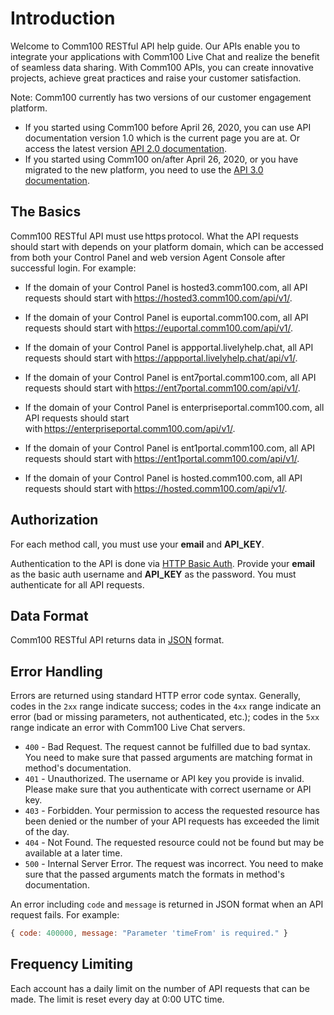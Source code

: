# Introduction
Welcome to Comm100 RESTful API help guide. Our APIs enable you to integrate your applications with Comm100 Live Chat and realize the benefit of seamless data sharing. With Comm100 APIs, you can create innovative projects, achieve great practices and raise your customer satisfaction.

Note: Comm100 currently has two versions of our customer engagement platform. 
+ If you started using Comm100 before April 26, 2020, you can use API documentation version 1.0 which is the current page you are at. Or access the latest version [API 2.0 documentation](https://www.comm100.com/doc/api/v1/introduction.htm#/). 
+ If you started using Comm100 on/after April 26, 2020, or you have migrated to the new platform, you need to use the [API 3.0 documentation](https://www.comm100.com/doc/api/v3/introduction.htm#/). 

## The Basics
Comm100 RESTful API must use https protocol. What the API requests should start with depends on your platform domain, which can be accessed from both your Control Panel and web version Agent Console after successful login. For example:

+ If the domain of your Control Panel is hosted3.comm100.com, all API requests should start with https://hosted3.comm100.com/api/v1/. 

+ If the domain of your Control Panel is euportal.comm100.com, all API requests should start with https://euportal.comm100.com/api/v1/. 

+ If the domain of your Control Panel is appportal.livelyhelp.chat, all API requests should start with https://appportal.livelyhelp.chat/api/v1/. 

+ If the domain of your Control Panel is ent7portal.comm100.com, all API requests should start with https://ent7portal.comm100.com/api/v1/. 

+ If the domain of your Control Panel is enterpriseportal.comm100.com, all API requests should start with https://enterpriseportal.comm100.com/api/v1/. 

+ If the domain of your Control Panel is ent1portal.comm100.com, all API requests should start with https://ent1portal.comm100.com/api/v1/. 

+ If the domain of your Control Panel is hosted.comm100.com, all API requests should start with https://hosted.comm100.com/api/v1/. 

## Authorization
For each method call, you must use your **email** and **API_KEY**.

Authentication to the API is done via [HTTP Basic Auth](https://en.wikipedia.org/wiki/Basic_access_authentication). Provide your **email** as the basic auth username and **API_KEY** as the password. You must authenticate for all API requests.

## Data Format
Comm100 RESTful API returns data in [JSON](https://en.wikipedia.org/wiki/JSON) format.

## Error Handling
Errors are returned using standard HTTP error code syntax. Generally, codes in the `2xx` range indicate success; codes in the `4xx` range indicate an error (bad or missing parameters, not authenticated, etc.); codes in the `5xx` range indicate an error with Comm100 Live Chat servers. 

- `400` - Bad Request. The request cannot be fulfilled due to bad syntax. You need to make sure that passed arguments are matching format in method's documentation.
- `401` - Unauthorized. The username or API key you provide is invalid. Please make sure that you authenticate with correct username or API key.
- `403` - Forbidden. Your permission to access the requested resource has been denied or the number of your API requests has exceeded the limit of the day.
- `404` - Not Found. The requested resource could not be found but may be available at a later time.
- `500` - Internal Server Error. The request was incorrect. You need to make sure that the passed arguments match the formats in method's documentation.

An error including `code` and `message` is returned in JSON format when an API request fails. For example: 
```javascript
{ code: 400000, message: "Parameter 'timeFrom' is required." }
```
## Frequency Limiting
Each account has a daily limit on the number of API requests that can be made. The limit is reset every day at 0:00 UTC time.